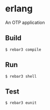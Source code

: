 erlang
=====

An OTP application

Build
-----

    $ rebar3 compile


Run
-----

    $ rebar3 shell


Test
-----

    $ rebar3 eunit

